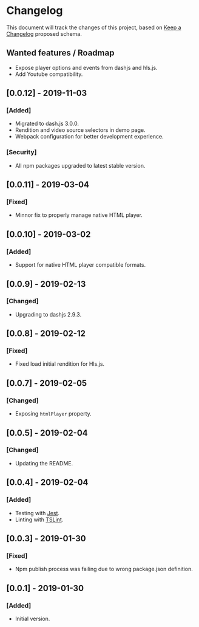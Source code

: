 # Changelog

This document will track the changes of this project, based on [Keep a Changelog](https://keepachangelog.com/en/1.0.0/) proposed schema.

## Wanted features / Roadmap
- Expose player options and events from dashjs and hls.js.
- Add Youtube compatibility.

## [0.0.12] - 2019-11-03
### [Added]
- Migrated to dash.js 3.0.0.
- Rendition and video source selectors in demo page.
- Webpack configuration for better development experience.
### [Security]
- All npm packages upgraded to latest stable version.

## [0.0.11] - 2019-03-04
### [Fixed]
- Minnor fix to properly manage native HTML player.

## [0.0.10] - 2019-03-02
### [Added]
- Support for native HTML player compatible formats.

## [0.0.9] - 2019-02-13
### [Changed]
- Upgrading to dashjs 2.9.3.

## [0.0.8] - 2019-02-12
### [Fixed]
- Fixed load initial rendition for Hls.js.

## [0.0.7] - 2019-02-05
### [Changed]
- Exposing ```htmlPlayer``` property.

## [0.0.5] - 2019-02-04
### [Changed]
- Updating the README.

## [0.0.4] - 2019-02-04
### [Added]
- Testing with [Jest](https://jestjs.io/).
- Linting with [TSLint](https://palantir.github.io/tslint/).

## [0.0.3] - 2019-01-30
### [Fixed]
- Npm publish process was failing due to wrong package.json definition.

## [0.0.1] - 2019-01-30
### [Added]
- Initial version.

